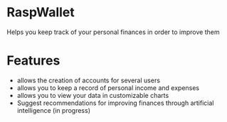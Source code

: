 # RaspWallet
Helps you keep track of your personal finances in order to improve them

# Features
* allows the creation of accounts for several users
* allows you to keep a record of personal income and expenses
* allows you to view your data in customizable charts
* Suggest recommendations for improving finances through artificial intelligence (in progress)